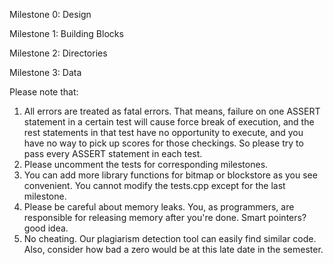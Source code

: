 Milestone 0: Design

Milestone 1: Building Blocks

Milestone 2: Directories

Milestone 3: Data


Please note that:
1. All errors are treated as fatal errors. That means, failure on one ASSERT statement in a certain test will cause force break of execution, and the rest statements in that test have no opportunity to execute, and you have no way to pick up scores for those checkings. So please try to pass every ASSERT statement in each test.
2. Please uncomment the tests for corresponding milestones.
3. You can add more library functions for bitmap or blockstore as you see convenient. You cannot modify the tests.cpp except for the last milestone.
4. Please be careful about memory leaks. You, as programmers, are responsible for releasing memory after you're done. Smart pointers? good idea.
5. No cheating. Our plagiarism detection tool can easily find similar code.  Also, consider how bad a zero would be at this late date in the semester.
